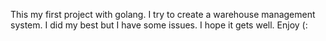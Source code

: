 This my first project with golang. I try to create a warehouse management system. I did my best but I have some issues. I hope it gets well. Enjoy (:
